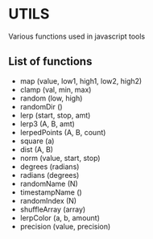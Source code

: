 # UTILS

Various functions used in javascript tools

## List of functions

* map (value, low1, high1, low2, high2)
* clamp (val, min, max)
* random (low, high)
* randomDir ()
* lerp (start, stop, amt)
* lerp3 (A, B, amt)
* lerpedPoints (A, B, count)
* square (a)
* dist (A, B)
* norm (value, start, stop)
* degrees (radians)
* radians (degrees)
* randomName (N)
* timestampName ()
* randomIndex (N)
* shuffleArray (array)
* lerpColor (a, b, amount)
* precision (value, precision)
